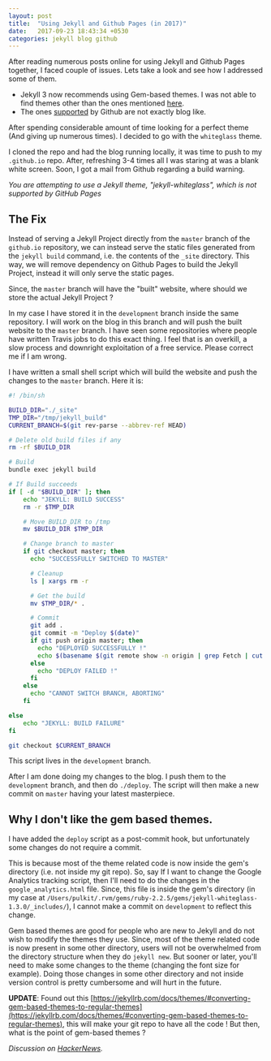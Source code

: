 ```yaml
---
layout: post
title:  "Using Jekyll and Github Pages (in 2017)"
date:   2017-09-23 18:43:34 +0530
categories: jekyll blog github
---
```


After reading numerous posts online for using Jekyll and Github Pages together, I faced couple of issues. Lets take a look and see how I addressed some of them.

* Jekyll 3 now recommends using Gem-based themes. I was not able to find themes other than the ones mentioned [here](https://github.com/planetjekyll/awesome-jekyll-themes).
* The ones [supported](https://pages.github.com/themes/) by Github are not exactly blog like.

After spending considerable amount of time looking for a perfect theme (And giving up numerous times). I decided to go with the `whiteglass` theme.

I cloned the repo and had the blog running locally, it was time to push to my `.github.io` repo. After, refreshing 3-4 times all I was staring at was a blank white screen. Soon, I got a mail from Github regarding a build warning.

*You are attempting to use a Jekyll theme, "jekyll-whiteglass", which is not supported by GitHub Pages*

## The Fix

Instead of serving a Jekyll Project directly from the `master` branch of the `github.io` repository, we can instead serve the static files generated from the `jekyll build` command, i.e. the contents of the `_site` directory.
This way, we will remove dependency on Github Pages to build the Jekyll Project, instead it will only serve the static pages.

Since, the `master` branch will have the "built" website, where should we store the actual Jekyll Project ?

In my case I have stored it in the `development` branch inside the same repository. I will work on the blog in this branch and will push the built website to the `master` branch. I have seen some repositories where people have written Travis jobs to do this exact thing. I feel that is an overkill, a slow process and downright exploitation of a free service. Please correct me if I am wrong.

I have written a small shell script which will build the website and push the changes to the `master` branch. Here it is:

```sh
#! /bin/sh

BUILD_DIR="./_site"
TMP_DIR="/tmp/jekyll_build"
CURRENT_BRANCH=$(git rev-parse --abbrev-ref HEAD)

# Delete old build files if any
rm -rf $BUILD_DIR

# Build
bundle exec jekyll build

# If Build succeeds
if [ -d "$BUILD_DIR" ]; then
    echo "JEKYLL: BUILD SUCCESS"
    rm -r $TMP_DIR

    # Move BUILD_DIR to /tmp
    mv $BUILD_DIR $TMP_DIR

    # Change branch to master
    if git checkout master; then
      echo "SUCCESSFULLY SWITCHED TO MASTER"

      # Cleanup
      ls | xargs rm -r

      # Get the build
      mv $TMP_DIR/* .

      # Commit
      git add .
      git commit -m "Deploy $(date)"
      if git push origin master; then
        echo "DEPLOYED SUCCESSFULLY !"
        echo $(basename $(git remote show -n origin | grep Fetch | cut -d: -f2-))
      else
        echo "DEPLOY FAILED !"
      fi
    else
      echo "CANNOT SWITCH BRANCH, ABORTING"
    fi

else
    echo "JEKYLL: BUILD FAILURE"
fi

git checkout $CURRENT_BRANCH
```
This script lives in the `development` branch.

After I am done doing my changes to the blog. I push them to the `development` branch, and then do `./deploy`. The script will then make a new commit on `master` having your latest masterpiece.

## Why I don't like the gem based themes.

I have added the `deploy` script as a post-commit hook, but unfortunately some changes do not require a commit.

This is because most of the theme related code is now inside the gem's directory (i.e. not inside my git repo). So, say If I want to change the Google Analytics tracking script, then I'll need to do the changes in the `google_analytics.html` file. Since, this file is inside the gem's directory (in my case at `/Users/pulkit/.rvm/gems/ruby-2.2.5/gems/jekyll-whiteglass-1.3.0/_includes/`), I cannot make a commit on `development` to reflect this change.

Gem based themes are good for people who are new to Jekyll and do not wish to modify the themes they use. Since, most of the theme related code is now present in some other directory, users will not be overwhelmed from the directory structure when they do `jekyll new`.
But sooner or later, you'll need to make some changes to the theme (changing the font size for example). Doing those changes in some other directory and not inside version control is pretty cumbersome and will hurt in the future.

**UPDATE**: Found out this [https://jekyllrb.com/docs/themes/#converting-gem-based-themes-to-regular-themes](https://jekyllrb.com/docs/themes/#converting-gem-based-themes-to-regular-themes), this will make your git repo to have all the code ! But then, what is the point of gem-based themes ?

*Discussion on [HackerNews](https://news.ycombinator.com/item?id=15354908).*
